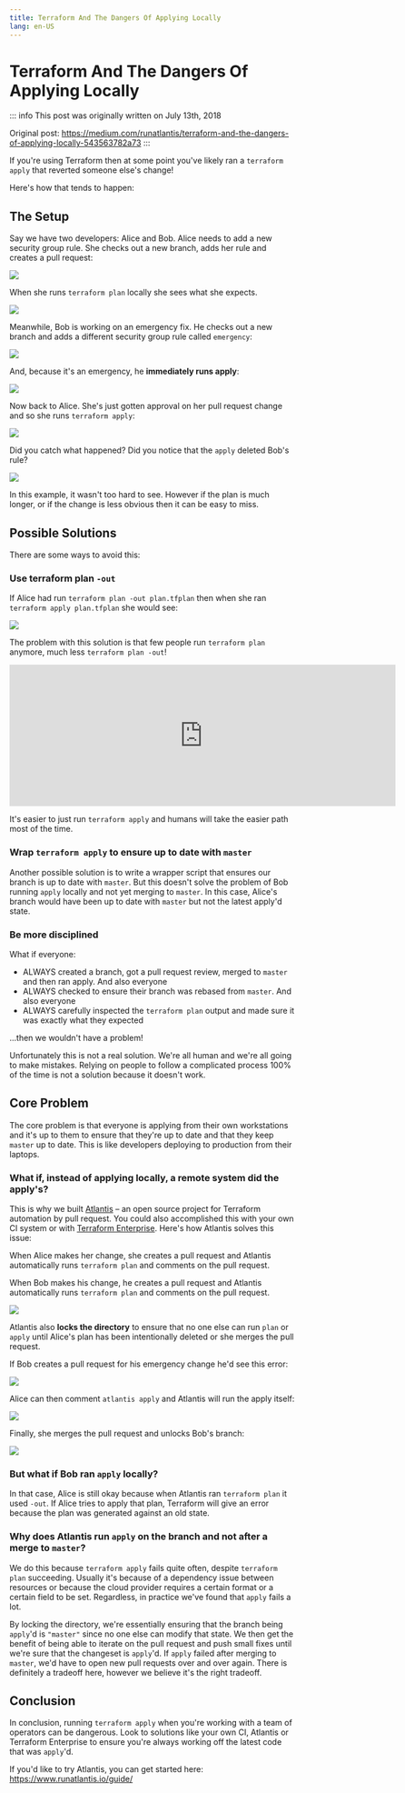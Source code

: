 ```yaml
---
title: Terraform And The Dangers Of Applying Locally
lang: en-US
---
```


# Terraform And The Dangers Of Applying Locally

::: info
This post was originally written on July 13th, 2018

Original post: <https://medium.com/runatlantis/terraform-and-the-dangers-of-applying-locally-543563782a73>
:::

If you're using Terraform then at some point you've likely ran a `terraform apply` that reverted someone else's change!

Here's how that tends to happen:

## The Setup

Say we have two developers: Alice and Bob. Alice needs to add a new security group rule. She checks out a new branch, adds her rule and creates a pull request:

![](terraform-and-the-dangers-of-applying-locally/pic1.webp)

When she runs `terraform plan` locally she sees what she expects.

![](terraform-and-the-dangers-of-applying-locally/pic2.webp)

Meanwhile, Bob is working on an emergency fix. He checks out a new branch and adds a different security group rule called `emergency`:

![](terraform-and-the-dangers-of-applying-locally/pic3.webp)

And, because it's an emergency, he **immediately runs apply**:

![](terraform-and-the-dangers-of-applying-locally/pic4.webp)

Now back to Alice. She's just gotten approval on her pull request change and so she runs `terraform apply`:

![](terraform-and-the-dangers-of-applying-locally/pic5.webp)

Did you catch what happened? Did you notice that the `apply` deleted Bob's rule?

![](terraform-and-the-dangers-of-applying-locally/pic6.webp)

In this example, it wasn't too hard to see. However if the plan is much longer, or if the change is less obvious then it can be easy to miss.

## Possible Solutions

There are some ways to avoid this:

### Use terraform plan `-out`

If Alice had run `terraform plan -out plan.tfplan` then when she ran `terraform apply plan.tfplan` she would see:

![](terraform-and-the-dangers-of-applying-locally/pic7.webp)

The problem with this solution is that few people run `terraform plan` anymore, much less `terraform plan -out`!

<iframe src="https://cdn.embedly.com/widgets/media.html?type=text%2Fhtml&amp;key=a19fcc184b9711e1b4764040d3dc5c07&amp;schema=twitter&amp;url=https%3A//twitter.com/sethvargo/status/989979940098424832&amp;image=https%3A//i.embed.ly/1/image%3Furl%3Dhttps%253A%252F%252Fpbs.twimg.com%252Fprofile_images%252F808025120296013825%252FfrGuc14s_400x400.jpg%26key%3Da19fcc184b9711e1b4764040d3dc5c07" allowfullscreen="" frameborder="0" height="249" width="680" title="Seth Vargo on Twitter" class="fr n gh dv bg" scrolling="no"></iframe>

It's easier to just run `terraform apply` and humans will take the easier path most of the time.

### Wrap `terraform apply` to ensure up to date with `master`

Another possible solution is to write a wrapper script that ensures our branch is up to date with `master`. But this doesn't solve the problem of Bob running `apply` locally and not yet merging to `master`. In this case, Alice's branch would have been up to date with `master` but not the latest apply'd state.

### Be more disciplined

What if everyone:

- ALWAYS created a branch, got a pull request review, merged to `master` and then ran apply. And also everyone
- ALWAYS checked to ensure their branch was rebased from `master`. And also everyone
- ALWAYS carefully inspected the `terraform plan` output and made sure it was exactly what they expected

...then we wouldn't have a problem!

Unfortunately this is not a real solution. We're all human and we're all going to make mistakes. Relying on people to follow a complicated process 100% of the time is not a solution because it doesn't work.

## Core Problem

The core problem is that everyone is applying from their own workstations and it's up to them to ensure that they're up to date and that they keep `master` up to date. This is like developers deploying to production from their laptops.

### What if, instead of applying locally, a remote system did the apply's?

This is why we built [Atlantis](https://www.runatlantis.io/) – an open source project for Terraform automation by pull request. You could also accomplished this with your own CI system or with [Terraform Enterprise](https://www.hashicorp.com/products/terraform). Here's how Atlantis solves this issue:

When Alice makes her change, she creates a pull request and Atlantis automatically runs `terraform plan` and comments on the pull request.

When Bob makes his change, he creates a pull request and Atlantis automatically runs `terraform plan` and comments on the pull request.

![](terraform-and-the-dangers-of-applying-locally/pic8.webp)

Atlantis also **locks the directory** to ensure that no one else can run `plan` or `apply` until Alice's plan has been intentionally deleted or she merges the pull request.

If Bob creates a pull request for his emergency change he'd see this error:

![](terraform-and-the-dangers-of-applying-locally/pic9.webp)

Alice can then comment `atlantis apply` and Atlantis will run the apply itself:

![](terraform-and-the-dangers-of-applying-locally/pic10.webp)

Finally, she merges the pull request and unlocks Bob's branch:

![](terraform-and-the-dangers-of-applying-locally/pic11.webp)

### But what if Bob ran `apply` locally?

In that case, Alice is still okay because when Atlantis ran `terraform plan` it used `-out`. If Alice tries to apply that plan, Terraform will give an error because the plan was generated against an old state.

### Why does Atlantis run `apply` on the branch and not after a merge to `master`?

We do this because `terraform apply` fails quite often, despite `terraform plan` succeeding. Usually it's because of a dependency issue between resources or because the cloud provider requires a certain format or a certain field to be set. Regardless, in practice we've found that `apply` fails a lot.

By locking the directory, we're essentially ensuring that the branch being `apply`'d is `"master"` since no one else can modify that state. We then get the benefit of being able to iterate on the pull request and push small fixes until we're sure that the changeset is `apply`'d. If `apply` failed after merging to `master`, we'd have to open new pull requests over and over again. There is definitely a tradeoff here, however we believe it's the right tradeoff.

## Conclusion

In conclusion, running `terraform apply` when you're working with a team of operators can be dangerous. Look to solutions like your own CI, Atlantis or Terraform Enterprise to ensure you're always working off the latest code that was `apply`'d.

If you'd like to try Atlantis, you can get started here: <https://www.runatlantis.io/guide/>

